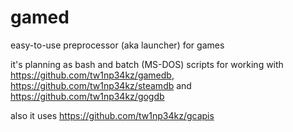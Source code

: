 # gamed
easy-to-use preprocessor (aka launcher) for games

it's planning as bash and batch (MS-DOS) scripts for working with https://github.com/tw1np34kz/gamedb, https://github.com/tw1np34kz/steamdb and https://github.com/tw1np34kz/gogdb

also it uses https://github.com/tw1np34kz/gcapis
